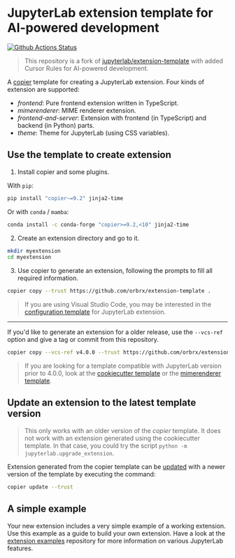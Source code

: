 # JupyterLab extension template for AI-powered development

[![Github Actions Status](https://github.com/orbrx/extension-template/workflows/CI/badge.svg)](https://github.com/orbrx/extension-template/actions/workflows/main.yml)

> This repository is a fork of [jupyterlab/extension-template](https://github.com/jupyterlab/extension-template) with added Cursor Rules for AI-powered development.

A [copier](https://copier.readthedocs.io) template for creating
a JupyterLab extension. Four kinds of extension are supported:
- _frontend_: Pure frontend extension written in TypeScript.
- _mimerenderer_: MIME renderer extension.
- _frontend-and-server_: Extension with frontend (in TypeScript) and backend (in Python) parts.
- _theme_: Theme for JupyterLab (using CSS variables).

## Use the template to create extension

1. Install copier and some plugins.

With `pip`:

```sh
pip install "copier~=9.2" jinja2-time
```

Or with `conda` / `mamba`:

```sh
conda install -c conda-forge "copier>=9.2,<10" jinja2-time
```

2. Create an extension directory and go to it.

```sh
mkdir myextension
cd myextension
```

3. Use copier to generate an extension, following the prompts to fill all required information.

```sh
copier copy --trust https://github.com/orbrx/extension-template .
```

> If you are using Visual Studio Code, you may be interested in the
> [configuration template](https://github.com/jupyterlab/vscode-config-template) for JupyterLab extension.

---

If you'd like to generate an extension for a older release, use the `--vcs-ref` option and give a tag or commit from this repository.

```sh
copier copy --vcs-ref v4.0.0 --trust https://github.com/orbrx/extension-template .
```

> If you are looking for a template compatible with JupyterLab version prior to 4.0.0, look at
> the [cookiecutter template](https://github.com/jupyterlab/extension-cookiecutter-ts) or the
> [mimerenderer template](https://github.com/jupyterlab/mimerender-cookiecutter-ts).

## Update an extension to the latest template version

> This only works with an older version of the _copier_ template. It does not work
> with an extension generated using the cookiecutter template. In that case, you
> could try the script `python -m jupyterlab.upgrade_extension`.

Extension generated from the copier template can be [updated](https://copier.readthedocs.io/en/stable/updating/)
with a newer version of the template by executing the command:

```sh
copier update --trust
```

## A simple example

Your new extension includes a very simple example of a working extension. Use this example as a guide to build your own extension. Have a look at the [extension examples](https://github.com/jupyterlab/extension-examples) repository for more information on various JupyterLab features.

